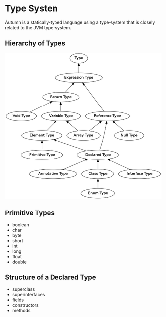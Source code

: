  
# Type Systen

Autumn is a statically-typed language using a type-system that is closely related to the JVM type-system. <br>

## Hierarchy of Types

<img id="type-structure-image" alt="Diagram of Type Hierarchy" src="dot/TypeHeirarchy.png">

## Primitive Types

+ boolean
+ char
+ byte
+ short
+ int
+ long
+ float
+ double

## Structure of a Declared Type
+ superclass
+ superinterfaces
+ fields
+ constructors
+ methods










